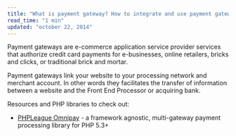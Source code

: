 ```yaml
---
title: "What is payment gateway? How to integrate and use payment gateways in PHP?"
read_time: "1 min"
updated: "october 22, 2014"
---
```


Payment gateways are e-commerce application service provider services that authorize credit card payments for e-businesses, online retailers, bricks and clicks, or traditional brick and mortar.

Payment gateways link your website to your processing network and merchant account. In other words they facilitates the transfer of information between a website and the Front End Processor or acquiring bank.

Resources and PHP libraries to check out:

* [PHPLeague Omnipay](https://github.com/thephpleague/omnipay) - a framework agnostic, multi-gateway payment processing library for PHP 5.3+

